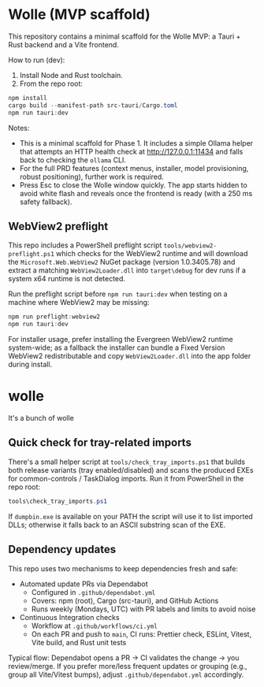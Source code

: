 # Wolle (MVP scaffold)

This repository contains a minimal scaffold for the Wolle MVP: a Tauri + Rust backend and a Vite frontend.

How to run (dev):

1. Install Node and Rust toolchain.
2. From the repo root:

```powershell
npm install
cargo build --manifest-path src-tauri/Cargo.toml
npm run tauri:dev
```

Notes:

- This is a minimal scaffold for Phase 1. It includes a simple Ollama helper that attempts an HTTP health check at http://127.0.0.1:11434 and falls back to checking the `ollama` CLI.
- For the full PRD features (context menus, installer, model provisioning, robust positioning), further work is required.
- Press Esc to close the Wolle window quickly. The app starts hidden to avoid white flash and reveals once the frontend is ready (with a 250 ms safety fallback).

## WebView2 preflight

This repo includes a PowerShell preflight script `tools/webview2-preflight.ps1` which checks for the WebView2 runtime and will download the `Microsoft.Web.WebView2` NuGet package (version 1.0.3405.78) and extract a matching `WebView2Loader.dll` into `target\debug` for dev runs if a system x64 runtime is not detected.

Run the preflight script before `npm run tauri:dev` when testing on a machine where WebView2 may be missing:

```powershell
npm run preflight:webview2
npm run tauri:dev
```

For installer usage, prefer installing the Evergreen WebView2 runtime system-wide; as a fallback the installer can bundle a Fixed Version WebView2 redistributable and copy `WebView2Loader.dll` into the app folder during install.

# wolle

It's a bunch of wolle

## Quick check for tray-related imports

There's a small helper script at `tools/check_tray_imports.ps1` that builds both release variants (tray enabled/disabled) and scans the produced EXEs for common-controls / TaskDialog imports. Run it from PowerShell in the repo root:

```powershell
tools\check_tray_imports.ps1
```

If `dumpbin.exe` is available on your PATH the script will use it to list imported DLLs; otherwise it falls back to an ASCII substring scan of the EXE.

## Dependency updates

This repo uses two mechanisms to keep dependencies fresh and safe:

- Automated update PRs via Dependabot
  - Configured in `.github/dependabot.yml`
  - Covers: npm (root), Cargo (src-tauri), and GitHub Actions
  - Runs weekly (Mondays, UTC) with PR labels and limits to avoid noise
- Continuous Integration checks
  - Workflow at `.github/workflows/ci.yml`
  - On each PR and push to `main`, CI runs: Prettier check, ESLint, Vitest, Vite build, and Rust unit tests

Typical flow: Dependabot opens a PR → CI validates the change → you review/merge. If you prefer more/less frequent updates or grouping (e.g., group all Vite/Vitest bumps), adjust `.github/dependabot.yml` accordingly.
